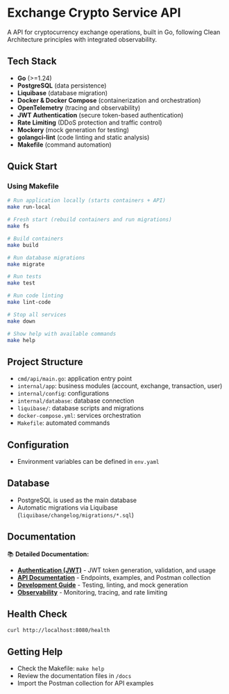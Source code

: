 # Exchange Crypto Service API

A API for cryptocurrency exchange operations, built in Go, following Clean Architecture principles with integrated observability.

## Tech Stack
- **Go** (>=1.24)
- **PostgreSQL** (data persistence)
- **Liquibase** (database migration)
- **Docker & Docker Compose** (containerization and orchestration)
- **OpenTelemetry** (tracing and observability)
- **JWT Authentication** (secure token-based authentication)
- **Rate Limiting** (DDoS protection and traffic control)
- **Mockery** (mock generation for testing)
- **golangci-lint** (code linting and static analysis)
- **Makefile** (command automation)

## Quick Start

### Using Makefile
```bash
# Run application locally (starts containers + API)
make run-local

# Fresh start (rebuild containers and run migrations)
make fs

# Build containers
make build

# Run database migrations
make migrate

# Run tests
make test

# Run code linting
make lint-code

# Stop all services
make down

# Show help with available commands
make help
```

## Project Structure
- `cmd/api/main.go`: application entry point
- `internal/app`: business modules (account, exchange, transaction, user)
- `internal/config`: configurations
- `internal/database`: database connection
- `liquibase/`: database scripts and migrations
- `docker-compose.yml`: services orchestration
- `Makefile`: automated commands

## Configuration
- Environment variables can be defined in `env.yaml`

## Database
- PostgreSQL is used as the main database
- Automatic migrations via Liquibase (`liquibase/changelog/migrations/*.sql`)

## Documentation

📚 **Detailed Documentation:**
- **[Authentication (JWT)](./docs/AUTHENTICATION.md)** - JWT token generation, validation, and usage
- **[API Documentation](./docs/API.md)** - Endpoints, examples, and Postman collection
- **[Development Guide](./docs/DEVELOPMENT.md)** - Testing, linting, and mock generation
- **[Observability](./docs/OBSERVABILITY.md)** - Monitoring, tracing, and rate limiting

## Health Check
```bash
curl http://localhost:8080/health
```

## Getting Help
- Check the Makefile: `make help`
- Review the documentation files in `/docs`
- Import the Postman collection for API examples
